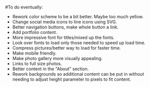 #To do eventually:
* Rework color scheme to be a bit better.  Maybe too much yellow.
* Change social media icons to line icons using SVG.
* Better navigation buttons, make whole button a link.
* Add portfolio content.
* More impressive font for titles/mixed up the fonts.
* Look over fonts to load only those needed to speed up load time.
* Compress pictures/better way to load for faster time.
* Make mobile friendly.
* Make photo gallery more visually appealing.
* Links to full size photos.
* Better content in the "About" section.
* Rework backgrounds so additional content can be put in without needing to adjust height parameter to pixels to fit content.
